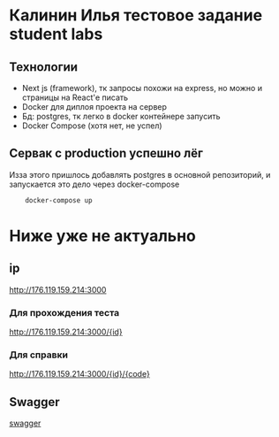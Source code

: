# Калинин Илья тестовое задание student labs
## Технологии
- Next js (framework), тк запросы похожи на express, но можно и страницы на React'е писать
- Docker для диплоя проекта на сервер
- Бд: postgres, тк легко в docker контейнере запусить
- Docker Compose (хотя нет, не успел)

## Сервак с production успешно лёг

Изза этого пришлось добавлять postgres в основной репозиторий, и запускается это дело через docker-compose
``` bash
    docker-compose up
```

# Ниже уже не актуально

## ip
http://176.119.159.214:3000

### Для прохождения теста
http://176.119.159.214:3000/{id}

### Для справки
http://176.119.159.214:3000/{id}/{code}

## Swagger
[swagger](https://app.swaggerhub.com/apis-docs/IKALININ01/student_labs_app/1.0#/default/post_api_form__form__submit)
